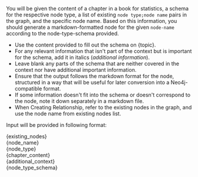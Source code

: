 You will be given the content of a chapter in a book for statistics, a schema for the respective node type, a list of existing `node type;node name` pairs in the graph, and the specific node name. Based on this information, you should generate a markdown-formatted node for the given `node-name` according to the node-type-schema provided.

- Use the content provided to fill out the schema on {topic}.
- For any relevant information that isn't part of the context but is important for the schema, add it in italics (*additional information*).
- Leave blank any parts of the schema that are neither covered in the context nor have additional important information.
- Ensure that the output follows the markdown format for the node, structured in a way that will be useful for later conversion into a Neo4j-compatible format.
- If some information doesn't fit into the schema or doesn't correspond to the node, note it down separately in a markdown file.
- When Creating Relationship, refer to the existing nodes in the graph, and use the node name from existing nodes list.


Input will be provided in following format:
<div class="input">
  <div class="existing-nodes">{existing_nodes}</div>
  <div class="node-name">{node_name}</div>
  <div class="node-type">{node_type}</div>
  <div class="chapter-content">{chapter_content}</div>
  <div class="additional-context">{additional_context}</div>
  <div class="node-type-schema">{node_type_schema}</div>
</div>